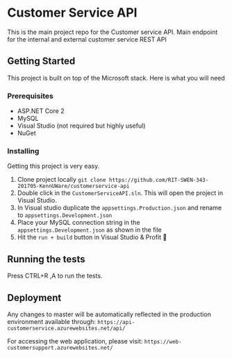 # Customer Service API

This is the main project repo for the Customer service API. Main endpoint for the internal and external customer service REST API

## Getting Started

This project is built on top of the Microsoft stack. Here is what you will need

### Prerequisites

- ASP.NET Core 2
- MySQL
- Visual Studio (not required but highly useful)
- NuGet

### Installing

Getting this project is very easy.

1. Clone project locally `git clone https://github.com/RIT-SWEN-343-201705-KennUWare/customerservice-api`
2. Double click in the `CustomerServiceAPI.sln`. This will open the project in Visual Studio.
3. In Visual studio duplicate the `appsettings.Production.json` and rename to `appsettings.Development.json`
4. Place your MySQL connection string in the `appsettings.Development.json` as shown in the file
5. Hit the `run + build` button in Visual Studio & Profit 🎁


## Running the tests
Press CTRL+R ,A to run the tests.


## Deployment

Any changes to master will be automatically reflected in the production environment available through:
`https://api-customerservice.azurewebsites.net/api/`

For accessing the web application, please visit:
`https://web-customersupport.azurewebsites.net/`
